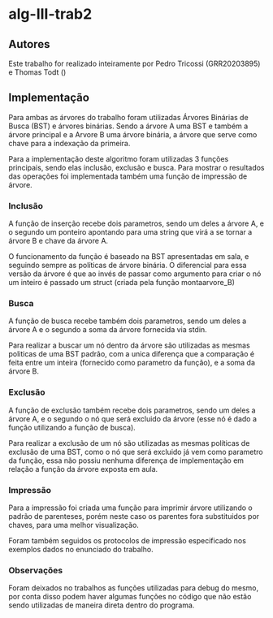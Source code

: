# alg-III-trab2

## Autores
  Este trabalho for realizado inteiramente por Pedro Tricossi (GRR20203895) e Thomas Todt (<Colocar GRR>)
  
## Implementação
  Para ambas as árvores do trabalho foram utilizadas Árvores Binárias de Busca (BST) e árvores binárias. Sendo a árvore A uma BST e também a árvore principal e a Arvore B uma árvore binária, a árvore que serve como chave para a indexação da primeira.

  Para a implementação deste algoritmo foram utilizadas 3 funções principais, sendo elas inclusão, exclusão e busca. Para mostrar o resultados das operações foi implementada também uma função de impressão de árvore.

### Inclusão
  A função de inserção recebe dois parametros, sendo um deles a árvore A, e o segundo um ponteiro apontando para uma string que virá a se tornar a árvore B e chave da árvore A.
  
  O funcionamento da função é baseado na BST apresentadas em sala, e seguindo sempre as políticas de árvore binária. O diferencial para essa versão da árvore é que ao invés de passar como argumento para criar o nó um inteiro é passado um struct (criada pela função montaarvore_B)

### Busca
  A função de busca recebe também dois parametros, sendo um deles a árvore A e o segundo a soma da árvore fornecida via stdin.
  
  Para realizar a buscar um nó dentro da árvore são utilizadas as mesmas politicas de uma BST padrão, com a unica diferença que a comparação é feita entre um inteira (fornecido como parametro da função), e a soma da árvore B.

### Exclusão
  A função de exclusão também recebe dois parametros, sendo um deles a árvore A, e o segundo o nó que será excluido da árvore (esse nó é dado a função utilizando a função de busca).
  
  Para realizar a exclusão de um nó são utilizadas as mesmas políticas de exclusão de uma BST, como o nó que será excluido já vem como parametro da função, essa não possiu nenhuma diferença de implementação em relação a função da árvore exposta em aula.
  
### Impressão
  Para a impressão foi criada uma função para imprimir árvore utilizando o padrão de parenteses, porém neste caso os parentes fora substituidos por chaves, para uma melhor visualização.
  
  Foram também seguidos os protocolos de impressão especificado nos exemplos dados no enunciado do trabalho.
  
### Observações
  Foram deixados no trabalhos as funções utilizadas para debug do mesmo, por conta disso podem haver algumas funções no código que não estão sendo utilizadas de maneira direta dentro do programa.
